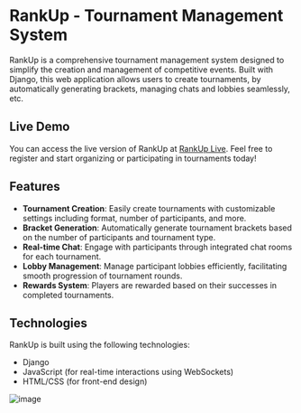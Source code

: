 # RankUp - Tournament Management System

RankUp is a comprehensive tournament management system designed to simplify the creation and management of competitive events. Built with Django, this web application allows users to create tournaments, by automatically generating brackets, managing chats and lobbies seamlessly, etc.

## Live Demo

You can access the live version of RankUp at [RankUp Live](http://rankup.pythonanywhere.com). Feel free to register and start organizing or participating in tournaments today!

## Features

- **Tournament Creation**: Easily create tournaments with customizable settings including format, number of participants, and more.
- **Bracket Generation**: Automatically generate tournament brackets based on the number of participants and tournament type.
- **Real-time Chat**: Engage with participants through integrated chat rooms for each tournament.
- **Lobby Management**: Manage participant lobbies efficiently, facilitating smooth progression of tournament rounds.
- **Rewards System**: Players are rewarded based on their successes in completed tournaments.

## Technologies

RankUp is built using the following technologies:
- Django
- JavaScript (for real-time interactions using WebSockets)
- HTML/CSS (for front-end design)

![image](https://github.com/Afraiven/Tournament-Management-System/assets/65568833/31232c0d-fe97-451f-ba9a-f5bc63184468)

